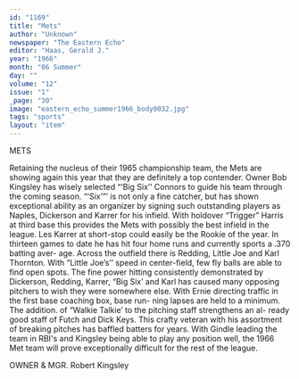```yaml
---
id: "1169"
title: "Mets"
author: "Unknown"
newspaper: "The Eastern Echo"
editor: "Haas, Gerald J."
year: "1966"
month: "06 Summer"
day: ""
volume: "12"
issue: "1"
_page: "30"
image: "eastern_echo_summer1966_body0032.jpg"
tags: "sports"
layout: "item"
---
```

METS

Retaining the nucleus of their 1965 championship
team, the Mets are showing again this year that they are
definitely a top contender. Owner Bob Kingsley has wisely
selected “‘Big Six’’ Connors to guide his team through the
coming season. “‘Six’”’ is not only a fine catcher, but has
shown exceptional ability as an organizer by signing such
outstanding players as Naples, Dickerson and Karrer for
his infield. With holdover “Trigger” Harris at third base
this provides the Mets with possibly the best infield in the
league. Les Karrer at short-stop could easily be the
Rookie of the year. In thirteen games to date he has hit
four home runs and currently sports a .370 batting aver-
age. Across the outfield there is Redding, Little Joe and
Karl Thornton. With “Little Joe’s’’ speed in center-field,
few fly balls are able to find open spots. The fine power
hitting consistently demonstrated by Dickerson, Redding,
Karrer, “Big Six’ and Karl has caused many opposing
pitchers to wish they were somewhere else. With Ernie
directing traffic in the first base coaching box, base run-
ning lapses are held to a minimum. The addition. of
“Walkie Talkie’ to the pitching staff strengthens an al-
ready good staff of Futch and Dick Keys. This crafty
veteran with his assortment of breaking pitches has baffled
batters for years. With Gindle leading the team in RBI's
and Kingsley being able to play any position well, the 1966
Met team will prove exceptionally difficult for the rest of
the league.

OWNER & MGR. Robert Kingsley
